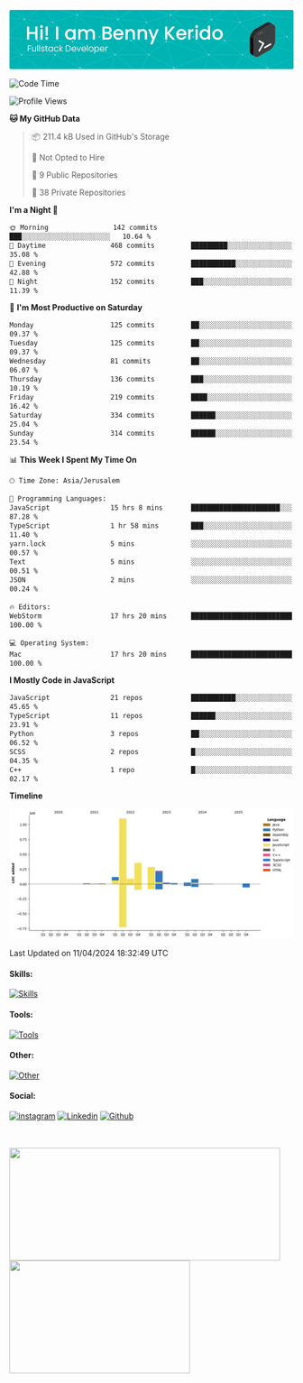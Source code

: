 ![Header](./header.png)


<!--START_SECTION:waka-->
![Code Time](http://img.shields.io/badge/Code%20Time-592%20hrs-blue)

![Profile Views](http://img.shields.io/badge/Profile%20Views-0-blue)

**🐱 My GitHub Data** 

> 📦 211.4 kB Used in GitHub's Storage 
 > 
> 🚫 Not Opted to Hire
 > 
> 📜 9 Public Repositories 
 > 
> 🔑 38 Private Repositories 
 > 
**I'm a Night 🦉** 

```text
🌞 Morning                142 commits         ███░░░░░░░░░░░░░░░░░░░░░░   10.64 % 
🌆 Daytime                468 commits         █████████░░░░░░░░░░░░░░░░   35.08 % 
🌃 Evening                572 commits         ███████████░░░░░░░░░░░░░░   42.88 % 
🌙 Night                  152 commits         ███░░░░░░░░░░░░░░░░░░░░░░   11.39 % 
```
📅 **I'm Most Productive on Saturday** 

```text
Monday                   125 commits         ██░░░░░░░░░░░░░░░░░░░░░░░   09.37 % 
Tuesday                  125 commits         ██░░░░░░░░░░░░░░░░░░░░░░░   09.37 % 
Wednesday                81 commits          ██░░░░░░░░░░░░░░░░░░░░░░░   06.07 % 
Thursday                 136 commits         ███░░░░░░░░░░░░░░░░░░░░░░   10.19 % 
Friday                   219 commits         ████░░░░░░░░░░░░░░░░░░░░░   16.42 % 
Saturday                 334 commits         ██████░░░░░░░░░░░░░░░░░░░   25.04 % 
Sunday                   314 commits         ██████░░░░░░░░░░░░░░░░░░░   23.54 % 
```


📊 **This Week I Spent My Time On** 

```text
🕑︎ Time Zone: Asia/Jerusalem

💬 Programming Languages: 
JavaScript               15 hrs 8 mins       ██████████████████████░░░   87.28 % 
TypeScript               1 hr 58 mins        ███░░░░░░░░░░░░░░░░░░░░░░   11.40 % 
yarn.lock                5 mins              ░░░░░░░░░░░░░░░░░░░░░░░░░   00.57 % 
Text                     5 mins              ░░░░░░░░░░░░░░░░░░░░░░░░░   00.51 % 
JSON                     2 mins              ░░░░░░░░░░░░░░░░░░░░░░░░░   00.24 % 

🔥 Editors: 
WebStorm                 17 hrs 20 mins      █████████████████████████   100.00 % 

💻 Operating System: 
Mac                      17 hrs 20 mins      █████████████████████████   100.00 % 
```

**I Mostly Code in JavaScript** 

```text
JavaScript               21 repos            ███████████░░░░░░░░░░░░░░   45.65 % 
TypeScript               11 repos            ██████░░░░░░░░░░░░░░░░░░░   23.91 % 
Python                   3 repos             ██░░░░░░░░░░░░░░░░░░░░░░░   06.52 % 
SCSS                     2 repos             █░░░░░░░░░░░░░░░░░░░░░░░░   04.35 % 
C++                      1 repo              █░░░░░░░░░░░░░░░░░░░░░░░░   02.17 % 
```



**Timeline**

![Lines of Code chart](https://raw.githubusercontent.com/bennykerido/bennykerido/main/assets/bar_graph.png)


 Last Updated on 11/04/2024 18:32:49 UTC
<!--END_SECTION:waka-->
#### Skills:
[![Skills](https://skillicons.dev/icons?i=js,ts,html,css,py&perline=5&theme=dark)](https://skillicons.dev)

#### Tools:
[![Tools](https://skillicons.dev/icons?i=react,nextjs,redux,nestjs,nodejs,express,sass,jquery&perline=5&theme=dark)](https://skillicons.dev)

#### Other:
[![Other](https://skillicons.dev/icons?i=bun,git,firebase,idea,postman,netlify,mongodb,materialui,figma,docker,eclipse,ps,ai,xd&perline=5&theme=dark)](https://skillicons.dev)

#### Social:
[![instagram](https://skillicons.dev/icons?i=instagram&perline=5&theme=dark)](https://www.instagram.com/bennykerido)
[![Linkedin](https://skillicons.dev/icons?i=linkedin&perline=5&theme=dark)](https://www.linkedin.com/in/bennykerido)
[![Github](https://skillicons.dev/icons?i=github&perline=5&theme=dark)](https://www.github.com/bennykerido)

<br/>
<br/>

<a href="https://github.com/bennykerido">
  <img height=200 width=480 align="center" src="https://github-readme-stats.vercel.app/api?username=bennykerido&hide=prs,contribs&show_icons=true&card_width=320" />
</a>
<a href="https://github.com/bennykerido">
  <img height=200 width=320 align="center" src="https://github-readme-stats.vercel.app/api/top-langs/?username=bennykerido&layout=compact&card_width=320" />
</a>

